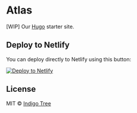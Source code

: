# Atlas

[WIP] Our [Hugo](https://gohugo.io/) starter site.

## Deploy to Netlify

You can deploy directly to Netlify using this button:

[![Deploy to Netlify](https://www.netlify.com/img/deploy/button.svg)](https://app.netlify.com/start/deploy?repository=https://github.com/indigotree/atlas)

## License

MIT © [Indigo Tree](https://indigotree.co.uk)